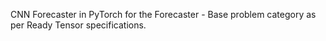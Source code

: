 CNN Forecaster in PyTorch for the Forecaster - Base problem category as per Ready Tensor specifications.
